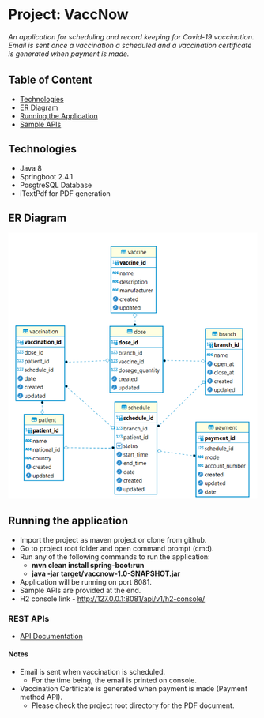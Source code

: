 # Project: VaccNow
###### *An application for scheduling and record keeping for Covid-19 vaccination. Email is sent once a vaccination a scheduled and a vaccination certificate is generated when payment is made.*

## Table of Content
- [Technologies](#technologies)
- [ER Diagram](#er-diagram)
- [Running the Application](#running-the-application)
- [Sample APIs](#sample-apis)

## Technologies
* Java 8
* Springboot 2.4.1
* PosgtreSQL Database
* iTextPdf for PDF generation

## ER Diagram

![ERDiagram](https://github.com/zain129/vaccNow/blob/master/erd.png)

## Running the application
- Import the project as maven project or clone from github.
- Go to project root folder and open command prompt (cmd).
- Run any of the following commands to run the application:
    - **mvn clean install spring-boot:run**
    - **java -jar target/vaccnow-1.0-SNAPSHOT.jar**
- Application will be running on port 8081.
- Sample APIs are provided at the end. 
- H2 console link - http://127.0.0.1:8081/api/v1/h2-console/

### REST APIs

* [API Documentation](https://documenter.getpostman.com/view/15062221/TzCFgqZY)


#### Notes
 * Email is sent when vaccination is scheduled.
    - For the time being, the email is printed on console.
 * Vaccination Certificate is generated when payment is made (Payment method API).
    - Please check the project root directory for the PDF document.
